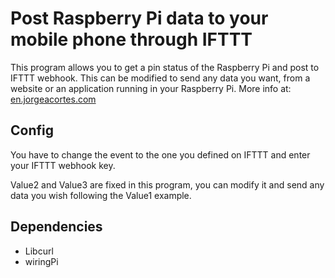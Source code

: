 # Post Raspberry Pi data to your mobile phone through IFTTT

This program allows you to get a pin status of the Raspberry Pi and post to IFTTT webhook.
This can be modified to send any data you want, from a website or an application running in your Raspberry Pi.
More info at: [en.jorgeacortes.com](http://en.jorgeacortes.com/2015/12/getting-mobile-notifications-from-raspberry-pi-gpio/)

## Config
You have to change the event to the one you defined on IFTTT and enter your IFTTT webhook key.

Value2 and Value3 are fixed in this program, you can modify it and send any data you wish following the Value1 example.

## Dependencies
 - Libcurl
 - wiringPi
